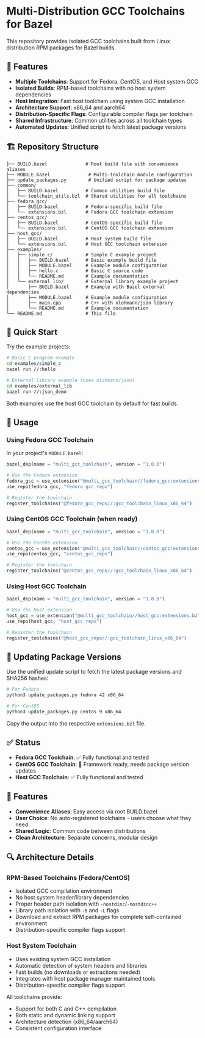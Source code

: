 # Multi-Distribution GCC Toolchains for Bazel

This repository provides isolated GCC toolchains built from Linux distribution RPM packages for Bazel builds.

## 🎯 Features

- **Multiple Toolchains**: Support for Fedora, CentOS, and Host system GCC
- **Isolated Builds**: RPM-based toolchains with no host system dependencies
- **Host Integration**: Fast host toolchain using system GCC installation
- **Architecture Support**: x86_64 and aarch64
- **Distribution-Specific Flags**: Configurable compiler flags per toolchain
- **Shared Infrastructure**: Common utilities across all toolchain types
- **Automated Updates**: Unified script to fetch latest package versions

## 🏗️ Repository Structure

```
├── BUILD.bazel              # Root build file with convenience aliases
├── MODULE.bazel              # Multi-toolchain module configuration
├── update_packages.py        # Unified script for package updates
├── common/
│   ├── BUILD.bazel          # Common utilities build file
│   └── toolchain_utils.bzl  # Shared utilities for all toolchains
├── fedora_gcc/
│   ├── BUILD.bazel          # Fedora-specific build file
│   └── extensions.bzl       # Fedora GCC toolchain extension
├── centos_gcc/
│   ├── BUILD.bazel          # CentOS-specific build file
│   └── extensions.bzl       # CentOS GCC toolchain extension
├── host_gcc/
│   ├── BUILD.bazel          # Host system build file
│   └── extensions.bzl       # Host GCC toolchain extension
├── examples/
│   ├── simple_c/            # Simple C example project
│   │   ├── BUILD.bazel      # Basic example build file
│   │   ├── MODULE.bazel     # Example module configuration
│   │   ├── hello.c          # Basic C source code
│   │   └── README.md        # Example documentation
│   └── external_lib/        # External library example project
│       ├── BUILD.bazel      # Example with Bazel external dependencies
│       ├── MODULE.bazel     # Example module configuration
│       ├── main.cpp         # C++ with nlohmann/json library
│       └── README.md        # Example documentation
└── README.md                # This file
```

## 🚀 Quick Start

Try the example projects:

```bash
# Basic C program example
cd examples/simple_c
bazel run //:hello

# External library example (uses nlohmann/json)
cd examples/external_lib
bazel run //:json_demo
```

Both examples use the host GCC toolchain by default for fast builds.

## 🚀 Usage

### Using Fedora GCC Toolchain

In your project's `MODULE.bazel`:

```python
bazel_dep(name = "multi_gcc_toolchain", version = "1.0.0")

# Use the Fedora extension
fedora_gcc = use_extension("@multi_gcc_toolchain//fedora_gcc:extensions.bzl", "fedora_gcc_extension")
use_repo(fedora_gcc, "fedora_gcc_repo")

# Register the toolchain
register_toolchains("@fedora_gcc_repo//:gcc_toolchain_linux_x86_64")
```

### Using CentOS GCC Toolchain (when ready)

```python
bazel_dep(name = "multi_gcc_toolchain", version = "1.0.0")

# Use the CentOS extension
centos_gcc = use_extension("@multi_gcc_toolchain//centos_gcc:extensions.bzl", "centos_gcc_extension")
use_repo(centos_gcc, "centos_gcc_repo")

# Register the toolchain
register_toolchains("@centos_gcc_repo//:gcc_toolchain_linux_x86_64")
```

### Using Host GCC Toolchain

```python
bazel_dep(name = "multi_gcc_toolchain", version = "1.0.0")

# Use the Host extension
host_gcc = use_extension("@multi_gcc_toolchain//host_gcc:extensions.bzl", "host_gcc_extension")
use_repo(host_gcc, "host_gcc_repo")

# Register the toolchain
register_toolchains("@host_gcc_repo//:gcc_toolchain_linux_x86_64")
```

## 🔧 Updating Package Versions

Use the unified update script to fetch the latest package versions and SHA256 hashes:

```bash
# For Fedora
python3 update_packages.py fedora 42 x86_64

# For CentOS
python3 update_packages.py centos 9 x86_64
```

Copy the output into the respective `extensions.bzl` file.

## ✅ Status

- **Fedora GCC Toolchain**: ✅ Fully functional and tested
- **CentOS GCC Toolchain**: 🚧 Framework ready, needs package version updates
- **Host GCC Toolchain**: ✅ Fully functional and tested

## 🎨 Features

- **Convenience Aliases**: Easy access via root BUILD.bazel
- **User Choice**: No auto-registered toolchains - users choose what they need
- **Shared Logic**: Common code between distributions
- **Clean Architecture**: Separate concerns, modular design

## 🔍 Architecture Details

### RPM-Based Toolchains (Fedora/CentOS)

- Isolated GCC compilation environment
- No host system header/library dependencies
- Proper header path isolation with `-nostdinc`/`-nostdinc++`
- Library path isolation with `-B` and `-L` flags
- Download and extract RPM packages for complete self-contained environment
- Distribution-specific compiler flags support

### Host System Toolchain

- Uses existing system GCC installation
- Automatic detection of system headers and libraries
- Fast builds (no downloads or extractions needed)
- Integrates with host package manager maintained tools
- Distribution-specific compiler flags support

All toolchains provide:

- Support for both C and C++ compilation
- Both static and dynamic linking support
- Architecture detection (x86_64/aarch64)
- Consistent configuration interface